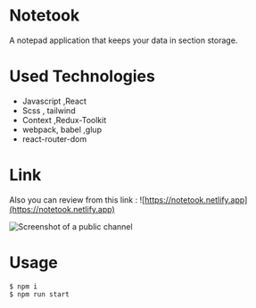 # Notetook 

A notepad application that keeps your data in section storage.

# Used Technologies
- Javascript ,React
- Scss , tailwind 
- Context ,Redux-Toolkit
- webpack, babel ,glup
- react-router-dom

# Link 
Also you can review from this link : 
![https://notetook.netlify.app](https://notetook.netlify.app)

![Screenshot of a public channel](https://i.hizliresim.com/p8tbp2z.png)


# Usage  
   
```shell 
$ npm i
$ npm run start  
 
